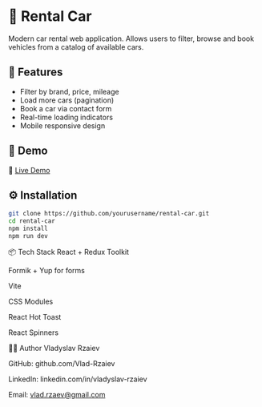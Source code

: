 # 🚗 Rental Car

Modern car rental web application. Allows users to filter, browse and book vehicles from a catalog of available cars.

## 🌟 Features

- Filter by brand, price, mileage
- Load more cars (pagination)
- Book a car via contact form
- Real-time loading indicators
- Mobile responsive design

## 🚀 Demo

🔗 [Live Demo](https://rental-car-five-tau.vercel.app)

## ⚙️ Installation

```bash
git clone https://github.com/yourusername/rental-car.git
cd rental-car
npm install
npm run dev
```

📦 Tech Stack
React + Redux Toolkit

Formik + Yup for forms

Vite

CSS Modules

React Hot Toast

React Spinners

👨‍💻 Author
Vladyslav Rzaiev

GitHub: github.com/Vlad-Rzaiev

LinkedIn: linkedin.com/in/vladyslav-rzaiev

Email: vlad.rzaev@gmail.com
